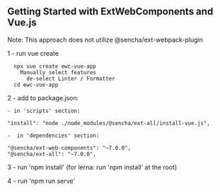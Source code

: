 ## Getting Started with ExtWebComponents and Vue.js

  Note:  This approach does not utilize @sencha/ext-webpack-plugin

  1 - run vue create

      npx vue create ewc-vue-app
        Manually select features
          de-select Linter / Formatter
      cd ewc-vue-app


  2 - add to package.json:

    - in 'scripts' section:

    "install": "node ./node_modules/@sencha/ext-all/install-vue.js",

    -  in 'dependencies' section: 

    "@sencha/ext-web-components": "~7.0.0",
    "@sencha/ext-all": "~7.0.0",


  3 - run 'npm install' (for lerna: run 'npm install' at the root)


  4 - run 'npm run serve'
